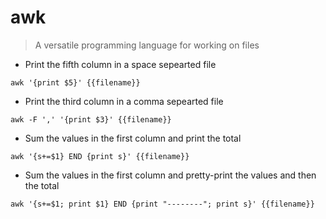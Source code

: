 # awk

> A versatile programming language for working on files

- Print the fifth column in a space sepearted file

`awk '{print $5}' {{filename}}`

- Print the third column in a comma sepearted file

`awk -F ',' '{print $3}' {{filename}}`

- Sum the values in the first column and print the total

`awk '{s+=$1} END {print s}' {{filename}}`

- Sum the values in the first column and pretty-print the values and then the total

`awk '{s+=$1; print $1} END {print "--------"; print s}' {{filename}}`



